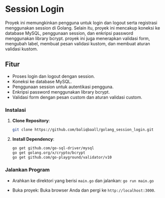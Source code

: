 # Session Login

Proyek ini memungkinkan pengguna untuk login dan logout serta registrasi menggunakan session di Golang. Selain itu, proyek ini mencakup koneksi ke database MySQL, penggunaan session, dan enkripsi password menggunakan library bcrypt. proyek ini juga menerapkan validasi form, mengubah label, membuat pesan validasi kustom, dan membuat aturan validasi kustom.

## Fitur

- Proses login dan logout dengan session.
- Koneksi ke database MySQL.
- Penggunaan session untuk autentikasi pengguna.
- Enkripsi password menggunakan library bcrypt.
- Validasi form dengan pesan custom dan aturan validasi custom.

### Instalasi

1. **Clone Repository**:
   ```bash
   git clone https://github.com/baliqbaall/golang_session_login.git
   ```
2. **Install Dependency**:
   ```bash
   go get github.com/go-sql-driver/mysql
   go get golang.org/x/crypto/bcrypt
   go get github.com/go-playground/validator/v10
   ```

### Jalankan Program

- Arahkan ke direktori yang berisi `main.go` dan jalankan:
  `go run main.go`

- Buka proyek:
  Buka browser Anda dan pergi ke `http://localhost:3000`.

```

```
